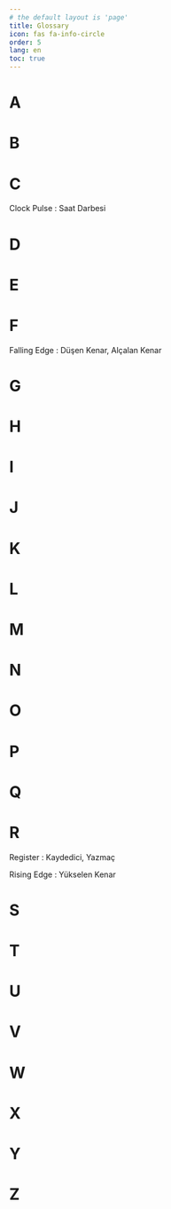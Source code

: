 ```yaml
---
# the default layout is 'page'
title: Glossary
icon: fas fa-info-circle
order: 5
lang: en
toc: true
---
```


# A
# B
# C

  Clock Pulse
  : Saat Darbesi
  
  
# D
# E
# F
  Falling Edge
  : Düşen Kenar, Alçalan Kenar
# G
# H
# I
# J
# K
# L
# M
# N
# O
# P
# Q
# R
  Register
  : Kaydedici, Yazmaç

  Rising Edge
  : Yükselen Kenar
# S
# T
# U
# V
# W
# X
# Y
# Z
